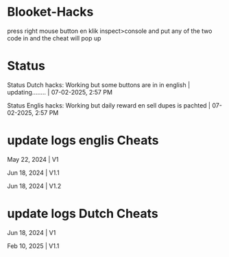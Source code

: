 # Blooket-Hacks
press right mouse button en klik inspect>console and put any of the two code in and the cheat will pop up




# Status
Status Dutch hacks: Working but some buttons are in in english | updating........  | 07-02-2025, 2:57 PM

Status Englis hacks: Working but daily reward en sell dupes is pachted             | 07-02-2025, 2:57 PM
# update logs englis Cheats
May 22, 2024 | V1

Jun 18, 2024 | V1.1

Jun 18, 2024 | V1.2
# update logs Dutch Cheats
Jun 18, 2024 | V1

Feb 10, 2025 | V1.1

